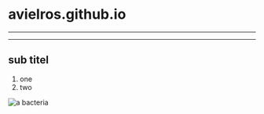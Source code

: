 # avielros.github.io

___
---
## sub titel
1. one
2. two

![a bacteria](https://sciencemediacentre.es/sites/default/files/2022-11/koli-bacteria-gecaa1e53f_1280.jpg)
